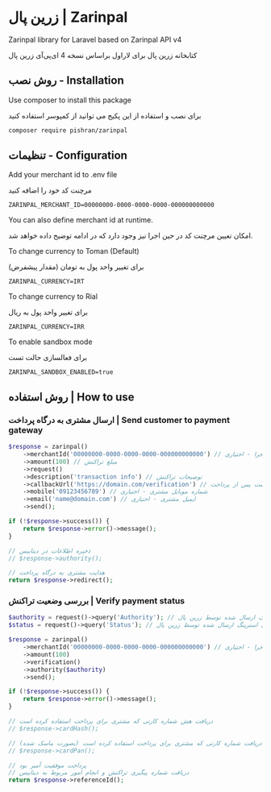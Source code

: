 # زرین پال | Zarinpal

Zarinpal library for Laravel based on Zarinpal API v4

کتابخانه زرین پال برای لاراول براساس نسخه 4 ای‌پی‌آی زرین پال

## روش نصب - Installation

Use composer to install this package

برای نصب و استفاده از این پکیج می توانید از کمپوسر استفاده کنید

```bash
composer require pishran/zarinpal
```

## تنظیمات - Configuration

Add your merchant id to .env file

مرچنت کد خود را اضافه کنید

```dotenv
ZARINPAL_MERCHANT_ID=00000000-0000-0000-0000-000000000000
```

You can also define merchant id at runtime.

امکان تعیین مرچنت کد در حین اجرا نیز وجود دارد که در ادامه توضیح داده خواهد شد.

To change currency to Toman (Default) 

برای تغییر واحد پول به تومان (مقدار پیشفرض)

```dotenv
ZARINPAL_CURRENCY=IRT
```

To change currency to Rial

برای تغییر واحد پول به ریال

```dotenv
ZARINPAL_CURRENCY=IRR
```

To enable sandbox mode

برای فعالسازی حالت تست

```dotenv
ZARINPAL_SANDBOX_ENABLED=true
```

## روش استفاده | How to use

### ارسال مشتری به درگاه پرداخت | Send customer to payment gateway

```php
$response = zarinpal()
    ->merchantId('00000000-0000-0000-0000-000000000000') // تعیین مرچنت کد در حین اجرا - اختیاری
    ->amount(100) // مبلغ تراکنش
    ->request()
    ->description('transaction info') // توضیحات تراکنش
    ->callbackUrl('https://domain.com/verification') // آدرس برگشت پس از پرداخت
    ->mobile('09123456789') // شماره موبایل مشتری - اختیاری
    ->email('name@domain.com') // ایمیل مشتری - اختیاری
    ->send();

if (!$response->success()) {
    return $response->error()->message();
}

// ذخیره اطلاعات در دیتابیس
// $response->authority();

// هدایت مشتری به درگاه پرداخت
return $response->redirect();
```

### بررسی وضعیت تراکنش | Verify payment status

```php
$authority = request()->query('Authority'); // دریافت کوئری استرینگ ارسال شده توسط زرین پال
$status = request()->query('Status'); // دریافت کوئری استرینگ ارسال شده توسط زرین پال

$response = zarinpal()
    ->merchantId('00000000-0000-0000-0000-000000000000') // تعیین مرچنت کد در حین اجرا - اختیاری
    ->amount(100)
    ->verification()
    ->authority($authority)
    ->send();

if (!$response->success()) {
    return $response->error()->message();
}

// دریافت هش شماره کارتی که مشتری برای پرداخت استفاده کرده است
// $response->cardHash();

// دریافت شماره کارتی که مشتری برای پرداخت استفاده کرده است (بصورت ماسک شده)
// $response->cardPan();

// پرداخت موفقیت آمیز بود
// دریافت شماره پیگیری تراکنش و انجام امور مربوط به دیتابیس
return $response->referenceId();
```
